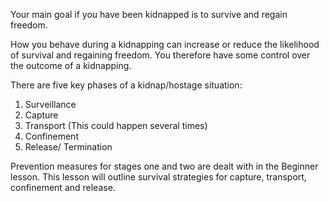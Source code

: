 [Title]: # (Этапы похищения)
[Order]: # (0)

Your main goal if you have been kidnapped is to survive and regain freedom.

How you behave during a kidnapping can increase or reduce the likelihood of survival and regaining freedom. You therefore have some control over the outcome of a kidnapping.

There are five key phases of a kidnap/hostage situation:

1.  Surveillance
2.  Capture
3.  Transport (This could happen several times)
4.  Confinement
5.  Release/ Termination

Prevention measures for stages one and two are dealt with in the Beginner lesson. This lesson will outline survival strategies for capture, transport, confinement and release.